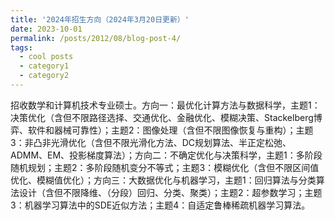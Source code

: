 ```yaml
---
title: '2024年招生方向（2024年3月20日更新）'
date: 2023-10-01
permalink: /posts/2012/08/blog-post-4/
tags:
  - cool posts
  - category1
  - category2
---
```

招收数学和计算机技术专业硕士。方向一：最优化计算方法与数据科学，主题1：决策优化（含但不限路径选择、交通优化、金融优化、模糊决策、Stackelberg博弈、软件和器械可靠性）；主题2：图像处理（含但不限图像恢复与重构）；主题3：非凸非光滑优化（含但不限光滑化方法、DC规划算法、半正定松弛、ADMM、EM、投影梯度算法）；方向二：不确定优化与决策科学，主题1：多阶段随机规划；主题2：多阶段随机变分不等式；主题3：模糊优化（含但不限区间值优化、模糊值优化）；方向三：大数据优化与机器学习，主题1：回归算法与分类算法设计（含但不限降维、（分段）回归、分类、聚类）；主题2：超参数学习；主题3：机器学习算法中的SDE近似方法；主题4：自适定鲁棒稀疏机器学习算法。
